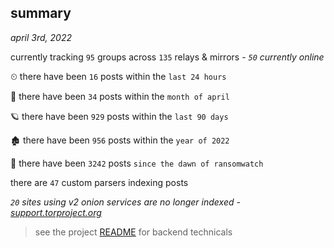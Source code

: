 
## summary
_april 3rd, 2022_

currently tracking `95` groups across `135` relays & mirrors - _`50` currently online_

⏲ there have been `16` posts within the `last 24 hours`

🦈 there have been `34` posts within the `month of april`

🪐 there have been `929` posts within the `last 90 days`

🏚 there have been `956` posts within the `year of 2022`

🦕 there have been `3242` posts `since the dawn of ransomwatch`

there are `47` custom parsers indexing posts

_`20` sites using v2 onion services are no longer indexed - [support.torproject.org](https://support.torproject.org/onionservices/v2-deprecation/)_

> see the project [README](https://github.com/thetanz/ransomwatch#ransomwatch--) for backend technicals
